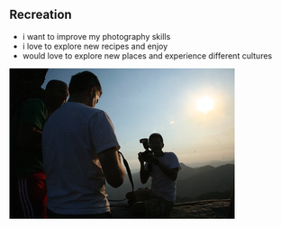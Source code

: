 ## Recreation


- i want to improve my photography skills
- i love to explore new recipes and enjoy
- would love to explore new places and experience different cultures



![travis wise = photography](travis_wise_photography.jpg)
